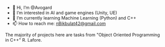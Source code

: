 - 👋 Hi, I’m @Avogard
- 👀 I’m interested in AI and game engines (Unity, UE)
- 🌱 I’m currently learning Machine Learning (Python) and C++
- 📫 How to reach me: nBikbulat42@gmail.com

<!---
Avogard/Avogard is a ✨ special ✨ repository because its `README.md` (this file) appears on your GitHub profile.
You can click the Preview link to take a look at your changes.
--->

The majority of projects here are tasks from "Object Oriented Programming in C++" R. Lafore.
